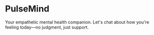 # PulseMind
Your empathetic mental health companion. Let's chat about how you're feeling today—no judgment, just support.

